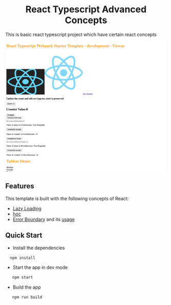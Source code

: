 <html><center><h1>React Typescript Advanced Concepts</h1></center></html>

This is basic react typescript project which have certain react concepts

![Basic Page](./docs/images/BaseApp.png)

## Features

This template is built with the following concepts of React:

- [Lazy Loading](./src/LazyLoading/)
- [hoc](./src/hoc/)
- [Error Boundary](./src/ErrorBoundary.tsx) and its [usage](./src/App.tsx)

## Quick Start

- Install the dependencies

```cmd
  npm install
```

- Start the app in dev mode

```cmd
   npm start
```

- Build the app

```cmd
   npm run build
```
